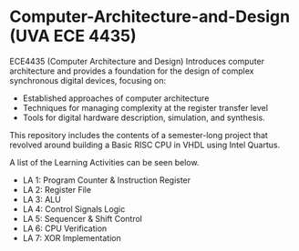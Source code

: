 # Computer-Architecture-and-Design (UVA ECE 4435)

ECE4435&nbsp;(Computer Architecture and Design) Introduces computer architecture and provides a foundation for the design of complex synchronous digital devices, focusing on:
* Established approaches of computer architecture
* Techniques for managing complexity at the register transfer level
* Tools for digital hardware description, simulation, and synthesis.

This repository includes the contents of a semester-long project that revolved around building a Basic RISC CPU in VHDL using Intel Quartus.

A list of the Learning Activities can be seen below.
* LA 1: Program Counter & Instruction Register
* LA 2: Register File
* LA 3: ALU
* LA 4: Control Signals Logic
* LA 5: Sequencer & Shift Control
* LA 6: CPU Verification
* LA 7: XOR Implementation
